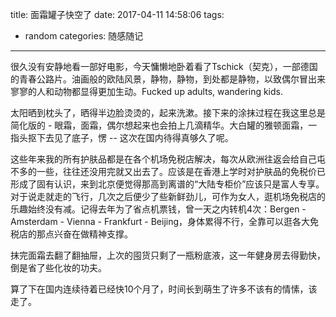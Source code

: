 title: 面霜罐子快空了
date: 2017-04-11 14:58:06
tags:
 - random
categories: 随感随记
---

很久没有安静地看一部好电影，今天慵懒地卧着看了Tschick（契克），一部德国的青春公路片。油画般的欧陆风景，静物，静物，到处都是静物，以致偶尔冒出来寥寥的人和动物都显得更加生动。Fucked up adults, wandering kids.

太阳晒到枕头了，晒得半边脸烫烫的，起来洗漱。接下来的涂抹过程在我这里总是简化版的 - 眼霜，面霜，偶尔想起来也会拍上几滴精华。大白罐的雅顿面霜，一指头抠下去见了底子，愣 -- 这次在国内待得真够久了呢。

这些年来我的所有护肤品都是在各个机场免税店解决，每次从欧洲往返会给自己屯不多的一些，往往还没用完就又出去了。应该是在香港上学时对护肤品的免税价已形成了固有认识，来到北京便觉得那高到离谱的“大陆专柜价”应该只是富人专享。对于说走就走的飞行，几次之后便少了些新鲜劲儿，可作为女人，逛机场免税店的乐趣始终没有减。记得去年为了省点机票钱，曾一天之内转机4次：Bergen - Amsterdam - Vienna - Frankfurt - Beijing，身体累得不行，全靠可以逛各大免税店的那点兴奋在做精神支撑。

抹完面霜去翻了翻抽屉，上次的囤货只剩了一瓶粉底液，这一年健身房去得勤快，倒是省了些化妆的功夫。

算了下在国内连续待着已经快10个月了，时间长到萌生了许多不该有的情愫，该走了。
